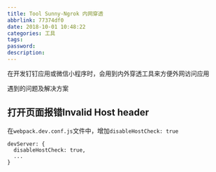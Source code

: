 ```yaml
---
title: Tool Sunny-Ngrok 内网穿透
abbrlink: 77374df0
date: 2018-10-01 10:48:22
categories: 工具
tags:
password:
description:
---
```


在开发钉钉应用或微信小程序时，会用到内外穿透工具来方便外网访问应用

遇到的问题及解决方案

## 打开页面报错Invalid Host header
在`webpack.dev.conf.js`文件中，增加`disableHostCheck: true`
```
devServer: {
  disableHostCheck: true,
  ...
}
```